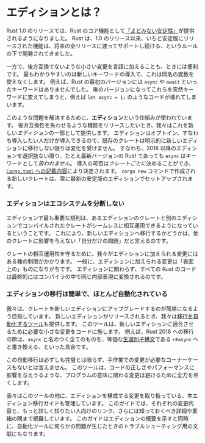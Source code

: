 <!--
# What are Editions?
-->
# エディションとは？

<!--
The release of Rust 1.0 established
["stability without stagnation"](https://blog.rust-lang.org/2014/10/30/Stability.html)
as a core Rust deliverable.
Ever since the 1.0 release,
the rule for Rust has been that once a feature has been released on stable,
we are committed to supporting that feature for all future releases.
-->

Rust 1.0 のリリースでは、Rust のコア機能として[「よどみない安定性」](https://blog.rust-lang.org/2014/10/30/Stability.html)が提供されるようになりました。
Rust は、1.0 のリリース以来、いちど安定版にリリースされた機能は、将来の全リリースに渡ってサポートし続ける、というルールの下で開発されてきました。

<!--
There are times, however, when it is useful to be able to make small changes
to the language that are not backwards compatible.
The most obvious example is introducing a new keyword,
which would invalidate variables with the same name.
For example, the first version of Rust did not have the `async` and `await` keywords.
Suddenly changing those words to keywords in a later version would've broken code like `let async = 1;`.
-->

一方で、後方互換でないような小さい変更を言語に加えることも、ときには便利です。
最もわかりやすいのは新しいキーワードの導入で、これは同名の変数を使えなくします。
例えば、Rust の最初のバージョンには `async` や `await` といったキーワードはありませんでした。
後のバージョンになってこれらを突然キーワードに変えてしまうと、例えば `let async = 1;` のようなコードが壊れてしまいます。

<!--
**Editions** are the mechanism we use to solve this problem.
When we want to release a feature that would otherwise be backwards incompatible,
we do so as part of a new Rust *edition*.
Editions are opt-in, and so existing crates do
not see these changes until they explicitly migrate over to the new edition.
This means that even the latest version of Rust will still *not* treat `async` as a keyword,
unless edition 2018 or later is chosen.
This choice is made *per crate* [as part of its `Cargo.toml`](https://doc.rust-lang.org/cargo/reference/manifest.html#the-edition-field).
New crates created by `cargo new` are always configured to use the latest stable edition.
-->

このような問題を解決するために、**エディション**という仕組みが使われています。
後方互換性を失わせるような機能をリリースしたいとき、我々はこれを新しい*エディション*の一部として提供します。
エディションはオプトイン、すなわち導入したい人だけが導入できるので、既存のクレートは明示的に新しいエディションに移行しない限りは変化を受けません。
すなわち、2018 以降のエディションを選択肢ない限り、たとえ最新バージョンの Rust であっても `async` はキーワードとして*扱われません*。
導入の可否は*クレートごとに*決めることができ、[`Cargo.toml` への記載内容](https://doc.rust-lang.org/cargo/reference/manifest.html#the-edition-field)により決定されます。
`cargo new` コマンドで作成される新しいクレートは、常に最新の安定版のエディションでセットアップされます。

<!--
### Editions do not split the ecosystem
-->

### エディションはエコシステムを分断しない

<!--
The most important rule for editions is that crates in one edition can
interoperate seamlessly with crates compiled in other editions. This ensures
that the decision to migrate to a newer edition is a "private one" that the
crate can make without affecting others.
-->

エディションで最も重要な規則は、あるエディションのクレートと別のエディションでコンパイルされたクレートがシームレスに相互運用できるようになっているということです。
これにより、新しいエディションへ移行するかどうかは、他のクレートに影響を与えない「自分だけの問題」だと言えるのです。

<!--
The requirement for crate interoperability implies some limits on the kinds of
changes that we can make in an edition.
In general, changes that occur in an edition tend to be "skin deep".
All Rust code, regardless of edition,
is ultimately compiled to the same internal representation within the compiler.
-->

クレートの相互運用性を守るために、我々がエディションに加えられる変更にはある種の制限がかかります。
一般に、エディションに加えられる変更は「表面上の」ものになりがちです。
エディションに関わらず、すべての Rust のコードは最終的にはコンパイラの中で同じ内部表現に変換されるのです。

<!--
### Edition migration is easy and largely automated
-->

### エディションの移行は簡単で、ほとんど自動化されている

<!--
Our goal is to make it easy for crates to upgrade to a new edition.
When we release a new edition,
we also provide [tooling to automate the migration](https://doc.rust-lang.org/cargo/commands/cargo-fix.html).
It makes minor changes to your code necessary to make it compatible with the new edition.
For example, when migrating to Rust 2018, it changes anything named `async` to use the equivalent
[raw identifier syntax](https://doc.rust-lang.org/rust-by-example/compatibility/raw_identifiers.html): `r#async`.
-->

我々は、クレートを新しいエディションにアップグレードするのが簡単になるよう目指しています。
新しいエディションがリリースされるとき、我々は[移行を自動化するツール](https://doc.rust-lang.org/cargo/commands/cargo-fix.html)も提供します。
このツールは、新しいエディションに適合させるために必要な小さな変更をコードに施します。
例えば、Rust 2018 への移行の際は、`async` と名のつく全てのものを、等価な[生識別子構文](https://doc.rust-lang.org/rust-by-example/compatibility/raw_identifiers.html)である `r#async` へと書き換える、といった具合です。

<!--
The automated migrations are not necessarily perfect:
there might be some corner cases where manual changes are still required.
The tooling tries hard to avoid changes
to semantics that could affect the correctness or performance of the code.
-->

この自動移行は必ずしも完璧とは限らず、手作業での変更が必要なコーナーケースもないとは言えません。
このツールは、コードの正しさやパフォーマンスに影響を与えうるような、プログラムの意味に関わる変更は避けるために全力を尽くします。

<!--
In addition to tooling, we also maintain this Edition Migration Guide that covers
the changes that are part of an edition.
This guide describes each change and gives pointers to where you can learn more about it.
It also covers any corner cases or details you should be aware of.
This guide serves both as an overview of the edition
and as a quick troubleshooting reference
if you encounter problems with the automated tooling.
-->

我々はこのツールの他に、エディションを構成する変更を取り扱っている、本エディション移行ガイドも管理しています。
このガイドでは、それぞれの変更内容と、もっと詳しく知りたい人向けのリンク、さらには知っておくべき詳細や重箱の隅まで網羅しています。
このガイドはエディションの概要を示すと同時に、自動化ツールに何らかの問題が生じたときのトラブルシューティング用の文献にもなります。
